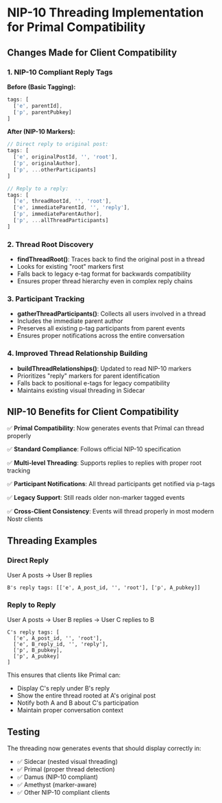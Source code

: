 # NIP-10 Threading Implementation for Primal Compatibility

## Changes Made for Client Compatibility

### 1. NIP-10 Compliant Reply Tags

**Before (Basic Tagging):**
```javascript
tags: [
  ['e', parentId],
  ['p', parentPubkey]
]
```

**After (NIP-10 Markers):**
```javascript
// Direct reply to original post:
tags: [
  ['e', originalPostId, '', 'root'],
  ['p', originalAuthor],
  ['p', ...otherParticipants]
]

// Reply to a reply:
tags: [
  ['e', threadRootId, '', 'root'],
  ['e', immediateParentId, '', 'reply'], 
  ['p', immediateParentAuthor],
  ['p', ...allThreadParticipants]
]
```

### 2. Thread Root Discovery

- **findThreadRoot()**: Traces back to find the original post in a thread
- Looks for existing "root" markers first
- Falls back to legacy e-tag format for backwards compatibility
- Ensures proper thread hierarchy even in complex reply chains

### 3. Participant Tracking

- **gatherThreadParticipants()**: Collects all users involved in a thread
- Includes the immediate parent author
- Preserves all existing p-tag participants from parent events
- Ensures proper notifications across the entire conversation

### 4. Improved Thread Relationship Building

- **buildThreadRelationships()**: Updated to read NIP-10 markers
- Prioritizes "reply" markers for parent identification
- Falls back to positional e-tags for legacy compatibility
- Maintains existing visual threading in Sidecar

## NIP-10 Benefits for Client Compatibility

✅ **Primal Compatibility**: Now generates events that Primal can thread properly

✅ **Standard Compliance**: Follows official NIP-10 specification  

✅ **Multi-level Threading**: Supports replies to replies with proper root tracking

✅ **Participant Notifications**: All thread participants get notified via p-tags

✅ **Legacy Support**: Still reads older non-marker tagged events

✅ **Cross-Client Consistency**: Events will thread properly in most modern Nostr clients

## Threading Examples

### Direct Reply
User A posts → User B replies
```
B's reply tags: [['e', A_post_id, '', 'root'], ['p', A_pubkey]]
```

### Reply to Reply  
User A posts → User B replies → User C replies to B
```
C's reply tags: [
  ['e', A_post_id, '', 'root'],
  ['e', B_reply_id, '', 'reply'], 
  ['p', B_pubkey],
  ['p', A_pubkey]
]
```

This ensures that clients like Primal can:
- Display C's reply under B's reply
- Show the entire thread rooted at A's original post
- Notify both A and B about C's participation
- Maintain proper conversation context

## Testing

The threading now generates events that should display correctly in:
- ✅ Sidecar (nested visual threading)  
- ✅ Primal (proper thread detection)
- ✅ Damus (NIP-10 compliant)
- ✅ Amethyst (marker-aware)
- ✅ Other NIP-10 compliant clients
